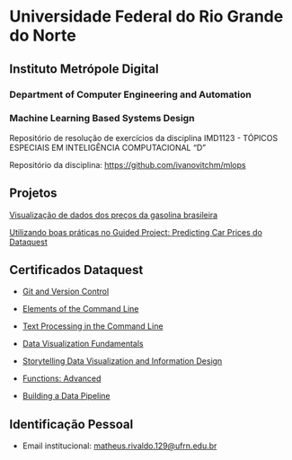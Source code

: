 # Universidade Federal do Rio Grande do Norte
## Instituto Metrópole Digital

### Department of Computer Engineering and Automation 
### Machine Learning Based Systems Design

Repositório de resolução de exercícios da disciplina IMD1123 - TÓPICOS ESPECIAIS EM INTELIGÊNCIA COMPUTACIONAL “D”

Repositório da disciplina: https://github.com/ivanovitchm/mlops

## Projetos
[Visualização de dados dos preços da gasolina brasileira](https://github.com/matheusriv/gasoline_prices)

[Utilizando boas práticas no Guided Project: Predicting Car Prices do Dataquest](https://github.com/matheusriv/mlops_car_prices_U1T3)

## Certificados Dataquest
* [Git and Version Control](https://app.dataquest.io/view_cert/NOFZSC537298CI2LGKPI)

* [Elements of the Command Line](https://app.dataquest.io/view_cert/QCJG73HAIRY560LZB2FJ)

* [Text Processing in the Command Line](https://app.dataquest.io/view_cert/9K3Y7V9BKFU8U217GDZ8)

* [Data Visualization Fundamentals](https://app.dataquest.io/view_cert/V0BF8P3ND8OWNMK3DLZK)

* [Storytelling Data Visualization and Information Design](https://app.dataquest.io/view_cert/0U852VUCXAZWT6XIECJJ)

* [Functions: Advanced](https://app.dataquest.io/view_cert/UR14KDPRGI7W3L1JSBWA)

* [Building a Data Pipeline](https://app.dataquest.io/view_cert/B0D03P8JZRHRRF6CANC4)

## Identificação Pessoal
- Email institucional: matheus.rivaldo.129@ufrn.edu.br
